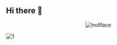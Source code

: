 ## Hi there 👋

<p align="center">
  <img src="https://komarev.com/ghpvc/?username=usslh&label=trollface&color=8B0000" alt="trollface" />
</p>

 ![1](https://64.media.tumblr.com/9e52d4f09fd0ec7680fd3ecca21245ce/182f3b1b03bbd632-10/s540x810/fb5657377b7bbf3604b4e42e0c6ee1a16c5df129.gifv)


